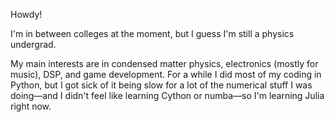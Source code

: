 Howdy!

I'm in between colleges at the moment, but I guess I'm still a physics undergrad.

My main interests are in condensed matter physics, electronics (mostly for music), DSP, and game development. For a while I did most of my coding in
Python, but I got sick of it being slow for a lot of the numerical stuff I was doing—and I didn't feel like learning Cython or numba—so I'm learning Julia 
right now.

<!---
pretentiousUsername/pretentiousUsername is a ✨ special ✨ repository because its `README.md` (this file) appears on your GitHub profile.
You can click the Preview link to take a look at your changes.
--->

